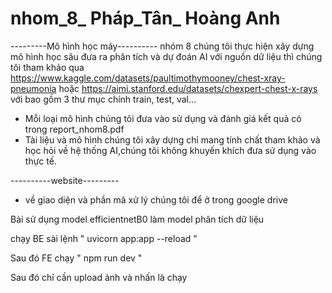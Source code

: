 # nhom_8_ Pháp_Tân_ Hoàng Anh
---------Mô hình học máy----------
nhóm 8 chúng tôi thực hiện xây dựng mô hình học sâu đưa ra phân tích và dự đoán AI 
với nguồn dữ liệu thì chúng tôi tham khảo qua https://www.kaggle.com/datasets/paultimothymooney/chest-xray-pneumonia hoặc https://aimi.stanford.edu/datasets/chexpert-chest-x-rays với bao gồm 3 thư mục chính train, test, val...

- Mỗi loại mô hình chúng tôi đưa vào sử dụng và đánh giá kết quả có trong report_nhom8.pdf
- Tài liệu và mô hình chúng tôi xây dựng chỉ mang tính chất tham khảo và học hỏi về hệ thống AI,chúng tôi không khuyến khích đưa sử dụng vào thực tế.
  
----------website---------

- về giao diện và phần mã xử lý chúng tôi để ở trong google drive 

Bài sử dụng model efficientnetB0 làm model phân tích dữ liệu

chạy BE sài lệnh " uvicorn app:app --reload  "

Sau đó FE chạy " npm run dev "

Sau đó chỉ cần upload ảnh và nhấn là chạy

